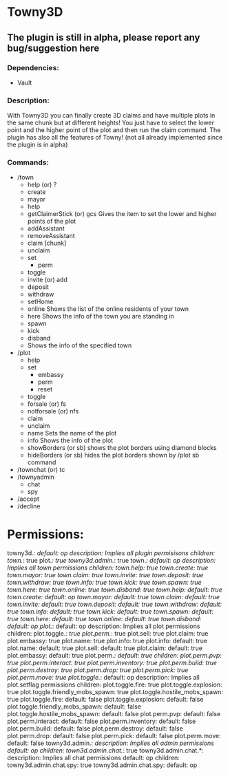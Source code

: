 # Towny3D
## The plugin is still in alpha, please report any bug/suggestion here

### Dependencies:
- Vault
### Description:
With Towny3D you can finally create 3D claims and have multiple plots in the same chunk but at different heights! You just have to select the lower point and the higher point of the plot and then run the claim command.
The plugin has also all the features of Towny! (not all already implemented since the plugin is in alpha)

### Commands:
  - /town
    - help (or) ?
    - create <townName>
    - mayor
    - help
    - getClaimerStick (or) gcs Gives the item to set the lower and higher points of the plot
    - addAssistant <playerName>
    - removeAssistant <playerName>
    - claim [chunk]
    - unclaim
    - set
      - perm <permName>
    - toggle <flag>
    - invite (or) add <playerName>
    - deposit <amount>
    - withdraw <amount>
    - setHome
    - online Shows the list of the online residents of your town
    - here Shows the info of the town you are standing in
    - spawn
    - kick <playerName>
    - disband
    - <townName> Shows the info of the specified town
  - /plot
    - help
    - set
      - embassy
      - perm <permName>
      - reset
    - toggle <flag>
    - forsale (or) fs <price>
    - notforsale (or) nfs
    - claim
    - unclaim
    - name Sets the name of the plot
    - info Shows the info of the plot
    - showBorders (or sb) shows the plot borders using diamond blocks
    - hideBorders (or sb) hides the plot borders shown by /plot sb command
  - /townchat (or) tc
  - /townyadmin
    - chat
    - spy
  - /accept
  - /decline
  
# Permissions:
towny3d.*:
    default: op
    description: Implies all plugin permisisons
    children:
      town.*: true
      plot.*: true
      towny3d.admin.*: true
  town.*:
    default: op
    description: Implies all town permissions
    children:
      town.help: true
      town.create: true
      town.mayor: true
      town.claim: true
      town.invite: true
      town.deposit: true
      town.withdraw: true
      town.info: true
      town.kick: true
      town.spawn: true
      town.here: true
      town.online: true
      town.disband: true
  town.help:
    default: true
  town.create:
    default: op
  town.mayor:
    default: true
  town.claim:
    default: true
  town.invite:
    default: true
  town.deposit:
    default: true
  town.withdraw:
    default: true
  town.info:
    default: true
  town.kick:
    default: true
  town.spawn:
    default: true
  town.here:
    default: true
  town.online:
    default: true
  town.disband:
    default: op
  plot.*:
    default: op
    description: Implies all plot permissions
    children:
      plot.toggle.*: true
      plot.perm.*: true
      plot.sell: true
      plot.claim: true
      plot.embassy: true
      plot.name: true
      plot.info: true
  plot.info:
    default: true
  plot.name:
    default: true
  plot.sell:
    default: true
  plot.claim:
    default: true
  plot.embassy:
    default: true
  plot.perm.*:
    default: true
    children:
      plot.perm.pvp: true
      plot.perm.interact: true
      plot.perm.inventory: true
      plot.perm.build: true
      plot.perm.destroy: true
      plot.perm.drop: true
      plot.perm.pick: true
      plot.perm.move: true
  plot.toggle.*:
    default: op
    description: Implies all plot.setflag permissions
    children:
      plot.toggle.fire: true
      plot.toggle.explosion: true
      plot.toggle.friendly_mobs_spawn: true
      plot.toggle.hostile_mobs_spawn: true
  plot.toggle.fire:
    default: false
  plot.toggle.explosion:
    default: false
  plot.toggle.friendly_mobs_spawn:
    default: false
  plot.toggle.hostile_mobs_spawn:
    default: false
  plot.perm.pvp:
    default: false
  plot.perm.interact:
    default: false
  plot.perm.inventory:
    default: false
  plot.perm.build:
    default: false
  plot.perm.destroy:
    default: false
  plot.perm.drop:
    default: false
  plot.perm.pick:
    default: false
  plot.perm.move:
    default: false
  towny3d.admin.*:
    description: Implies all admin permissions
    default: op
    children:
      town3d.admin.chat.*: true
  towny3d.admin.chat.*:
    description: Implies all chat permissions
    default: op
    children:
      towny3d.admin.chat.spy: true
  towny3d.admin.chat.spy:
    default: op

